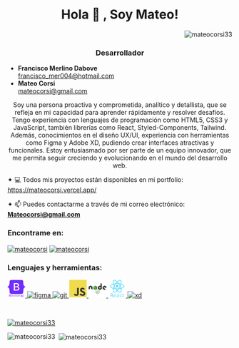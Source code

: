 <h1 align="center">Hola 👋 , Soy Mateo!</h1><p align="right"> <img src="https://komarev.com/ghpvc/?username=mateocorsi33&label=Profile%20views&color=0e75b6&style=flat" alt="mateocorsi33" /></p>
<h3 align="center">Desarrollador</h3>

- **Francisco Merlino Dabove**  
  [francisco_mer004@hotmail.com](mailto:francisco_mer004@hotmail.com)
- **Mateo Corsi**  
  [mateocorsi@gmail.com](mailto:mateocorsi@gmail.com)
<p align="center"> 
Soy una persona proactiva y comprometida, analítico y detallista, que se refleja en mi capacidad para aprender rápidamente y resolver desafíos. Tengo experiencia con lenguajes de programación como HTML5, CSS3 y JavaScript, también librerías como React, Styled-Components, Tailwind. Además, conocimientos en el diseño UX/UI, experiencia con herramientas como Figma y Adobe XD, pudiendo crear interfaces atractivas y funcionales.
Estoy entusiasmado por ser parte de un equipo innovador, que me permita seguir creciendo y evolucionando en el mundo del desarrollo web.</p>

✦ 💻 Todos mis proyectos están disponibles en mi portfolio: https://mateocorsi.vercel.app/

✦ 📫 Puedes contactarme a través de mi correo electrónico: **Mateocorsi@gmail.com**

<h3 align="left">Encontrame en:</h3>


<p align="left" >
<a href="https://linkedin.com/in/mateocorsi" target="blank"><img align="center" src="https://raw.githubusercontent.com/rahuldkjain/github-profile-readme-generator/master/src/images/icons/Social/linked-in-alt.svg" alt="mateocorsi" height="30" width="40" /></a>
<a href="https://discord.gg/mateocorsi" target="blank"><img align="center" src="https://raw.githubusercontent.com/rahuldkjain/github-profile-readme-generator/master/src/images/icons/Social/discord.svg" alt="mateocorsi" height="30" width="40" /></a></p><h3 align="left">Lenguajes y herramientas:</h3><p align="left">



<a href="https://getbootstrap.com" target="_blank" rel="noreferrer"> <img src="https://raw.githubusercontent.com/devicons/devicon/master/icons/bootstrap/bootstrap-plain-wordmark.svg" alt="bootstrap" width="40" height="40"/> </a> <a href="https://www.figma.com/" target="_blank" rel="noreferrer"> <img src="https://www.vectorlogo.zone/logos/figma/figma-icon.svg" alt="figma" width="40" height="40"/> </a> <a href="https://git-scm.com/" target="_blank" rel="noreferrer"> <img src="https://www.vectorlogo.zone/logos/git-scm/git-scm-icon.svg" alt="git" width="40" height="40"/> </a> <a href="https://developer.mozilla.org/en-US/docs/Web/JavaScript" target="_blank" rel="noreferrer"> <img src="https://raw.githubusercontent.com/devicons/devicon/master/icons/javascript/javascript-original.svg" alt="javascript" width="40" height="40"/> </a> <a href="https://nodejs.org" target="_blank" rel="noreferrer"> <img src="https://raw.githubusercontent.com/devicons/devicon/master/icons/nodejs/nodejs-original-wordmark.svg" alt="nodejs" width="40" height="40"/> </a> <a href="https://reactjs.org/" target="_blank" rel="noreferrer"> <img src="https://raw.githubusercontent.com/devicons/devicon/master/icons/react/react-original-wordmark.svg" alt="react" width="40" height="40"/> </a> <a href="https://www.adobe.com/products/xd.html" target="_blank" rel="noreferrer"> <img src="https://cdn.worldvectorlogo.com/logos/adobe-xd.svg" alt="xd" width="40" height="40"/> </a> </p>
<br>
<p align="left"> <a href="https://github.com/ryo-ma/github-profile-trophy"><img src="https://github-profile-trophy.vercel.app/?username=mateocorsi33" alt="mateocorsi33" /></a></p>

<p><img align="left" src="https://github-readme-stats.vercel.app/api/top-langs?username=mateocorsi33&show_icons=true&locale=en&layout=compact" alt="mateocorsi33" /></p><p>

&nbsp; <img align="center" src="https://github-readme-stats.vercel.app/api?username=mateocorsi33&show_icons=true&locale=en" alt="mateocorsi33" /></p>
